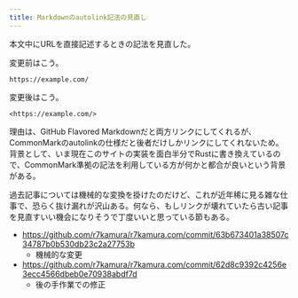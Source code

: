 ```yaml
---
title: Markdownのautolink記法の見直し
---
```


本文中にURLを直接記述するときの記法を見直した。

変更前はこう。

```
https://example.com/
```

変更後はこう。

```
<https://example.com/>
```

理由は、GitHub Flavored Markdownだと両方リンクにしてくれるが、CommonMarkのautolinkの仕様だと後者だけしかリンクにしてくれないため。背景として、いま現在このサイトの実装を面白半分でRustに書き換えているので、CommonMark準拠の記法を利用している方が何かと都合が良いという背景がある。

過去記事については機械的な変換を掛けたのだけど、これが近年稀に見る雑な仕事で、恐らく抜け漏れが沢山ある。何なら、もしリンクが壊れていたら古い記事を見直すいい機会になりそうで丁度いいと思っている節もある。

- https://github.com/r7kamura/r7kamura.com/commit/63b673401a38507c34787b0b530db23c2a27753b
    - 機械的な変更
- https://github.com/r7kamura/r7kamura.com/commit/62d8c9392c4256e3ecc4566dbeb0e70938abdf7d
    - 後の手作業での修正
